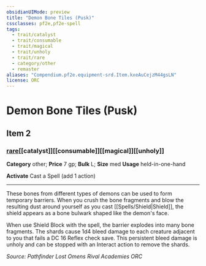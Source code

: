 ```yaml
---
obsidianUIMode: preview
title: "Demon Bone Tiles (Pusk)"
cssclasses: pf2e,pf2e-spell
tags:
  - trait/catalyst
  - trait/consumable
  - trait/magical
  - trait/unholy
  - trait/rare
  - category/other
  - remaster
aliases: "Compendium.pf2e.equipment-srd.Item.kxeAuCejzM44gsLN"
license: ORC
---
```

# Demon Bone Tiles (Pusk)
## Item 2
### [rare](rare "Rare Rarity Trait")[[catalyst]][[consumable]][[magical]][[unholy]]

**Category** other; 
**Price** 7 gp; 
**Bulk** L; **Size** med
**Usage** held-in-one-hand

**Activate** Cast a Spell (add 1 action)

* * *

These bones from different types of demons can be used to form temporary barriers. When you crush the bone fragments and blow the resulting dust around yourself as you cast [[Spells/Shield|Shield]], the shield appears as a bone bulwark shaped like the demon's face.

When use Shield Block with the spell, the barrier explodes into many bone fragments. The shards cause 1d4 bleed damage to each creature adjacent to you that fails a DC 16 Reflex check save. This persistent bleed damage is unholy and can be stopped with an Interact action to remove the shards.

*Source: Pathfinder Lost Omens Rival Academies*
*ORC*